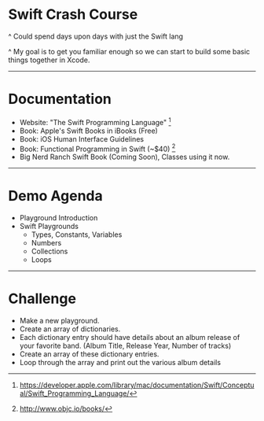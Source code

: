 # Swift Crash Course

^ Could spend days upon days with just the Swift lang

^ My goal is to get you familiar enough so we can start to build some basic things together in Xcode.

--- 

# Documentation

* Website: "The Swift Programming Language" [^1]
* Book: Apple's Swift Books in iBooks (Free)
* Book: iOS Human Interface Guidelines
* Book: Functional Programming in Swift  (~$40) [^2]
* Big Nerd Ranch Swift Book (Coming Soon), Classes using it now.

[^1]: https://developer.apple.com/library/mac/documentation/Swift/Conceptual/Swift_Programming_Language/
[^2]: http://www.objc.io/books/

--- 

# Demo Agenda

* Playground Introduction
* Swift Playgrounds
	* Types, Constants, Variables
	* Numbers
	* Collections
	* Loops

--- 

# Challenge

* Make a new playground.
* Create an array of dictionaries. 
* Each dictionary entry should have details about an album release of your favorite band. (Album Title, Release Year, Number of tracks)
* Create an array of these dictionary entries.
* Loop through the array and print out the various album details

